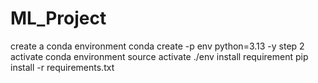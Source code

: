 # ML_Project
create a conda environment
conda create -p env python=3.13 -y
step 2
activate conda environment
source activate ./env
install requirement
pip install -r requirements.txt
